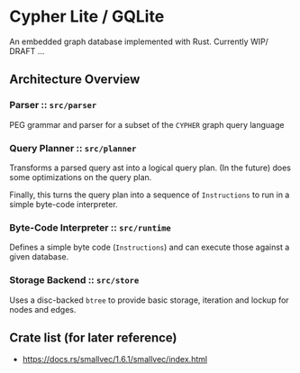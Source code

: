 # Cypher Lite / GQLite

An embedded graph database implemented with Rust. Currently WIP/ DRAFT ...


## Architecture Overview


### Parser :: `src/parser`

PEG grammar and parser for a subset of the `CYPHER` graph query language

### Query Planner :: `src/planner`

Transforms a parsed query ast into a logical query plan. (In the future) does some
optimizations on the query plan.

Finally, this turns the query plan into a sequence of `Instructions` to run in a
simple byte-code interpreter.

### Byte-Code Interpreter :: `src/runtime`

Defines a simple byte code (`Instructions`) and can execute those against a given
database.

### Storage Backend :: `src/store`

Uses a disc-backed `btree` to provide basic storage, iteration and lockup for nodes and
edges.

## Crate list (for later reference)
- https://docs.rs/smallvec/1.6.1/smallvec/index.html
